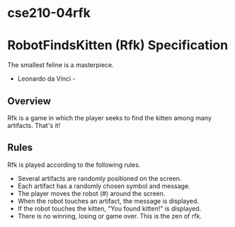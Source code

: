 # cse210-04rfk
# RobotFindsKitten (Rfk) Specification
The smallest feline is a masterpiece.

- Leonardo da Vinci -
## Overview
Rfk is a game in which the player seeks to find the kitten among many artifacts. That's it!

## Rules
Rfk is played according to the following rules.

- Several artifacts are randomly positioned on the screen.
- Each artifact has a randomly chosen symbol and message.
- The player moves the robot (#) around the screen.
- When the robot touches an artifact, the message is displayed.
- If the robot touches the kitten, "You found kitten!" is displayed.
- There is no winning, losing or game over. This is the zen of rfk.
